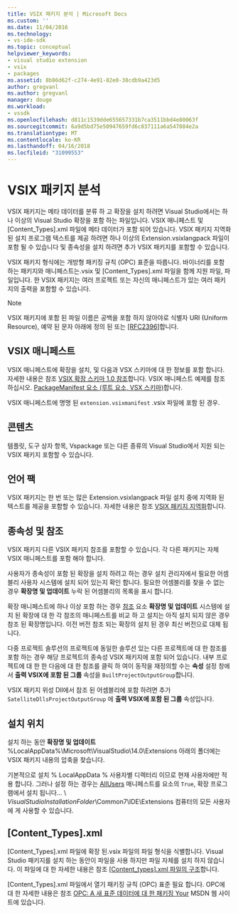 ```yaml
---
title: VSIX 패키지 분석 | Microsoft Docs
ms.custom: ''
ms.date: 11/04/2016
ms.technology:
- vs-ide-sdk
ms.topic: conceptual
helpviewer_keywords:
- visual studio extension
- vsix
- packages
ms.assetid: 8b86d62f-c274-4e91-82e0-38cdb9a423d5
author: gregvanl
ms.author: gregvanl
manager: douge
ms.workload:
- vssdk
ms.openlocfilehash: d811c1539dde655657331b7ca3511bbd4e80063f
ms.sourcegitcommit: 6a9d5bd75e50947659fd6c837111a6a547884e2a
ms.translationtype: MT
ms.contentlocale: ko-KR
ms.lasthandoff: 04/16/2018
ms.locfileid: "31099553"
---
```

# <a name="anatomy-of-a-vsix-package"></a>VSIX 패키지 분석
VSIX 패키지는 메타 데이터를 분류 하 고 확장을 설치 하려면 Visual Studio에서는 하나 이상의 Visual Studio 확장을 포함 하는 파일입니다. VSIX 매니페스트 및 [Content_Types].xml 파일에 메타 데이터가 포함 되어 있습니다. VSIX 패키지 지역화 된 설치 프로그램 텍스트를 제공 하려면 하나 이상의 Extension.vsixlangpack 파일이 포함 될 수 있습니다 및 종속성을 설치 하려면 추가 VSIX 패키지를 포함할 수 있습니다.  
  
 VSIX 패키지 형식에는 개방형 패키징 규칙 (OPC) 표준을 따릅니다. 바이너리를 포함 하는 패키지와 매니페스트는.vsix 및 [Content_Types].xml 파일을 함께 지원 파일, 파일입니다. 한 VSIX 패키지는 여러 프로젝트 또는 자신의 매니페스트가 있는 여러 패키지의 출력을 포함할 수 있습니다.  
  
> [!NOTE]
>  VSIX 패키지에 포함 된 파일 이름은 공백을 포함 하지 않아야로 식별자 URI (Uniform Resource), 예약 된 문자 아래에 정의 된 또는 [ \[RFC2396\]](http://go.microsoft.com/fwlink/?LinkId=90339)합니다.  
  
## <a name="the-vsix-manifest"></a>VSIX 매니페스트  
 VSIX 매니페스트에 확장을 설치, 및 다음과 VSX 스키마에 대 한 정보를 포함 합니다. 자세한 내용은 참조 [VSIX 확장 스키마 1.0 참조](http://msdn.microsoft.com/en-us/76e410ec-b1fb-4652-ac98-4a4c52e09a2b)합니다. VSIX 매니페스트 예제를 참조 하십시오. [PackageManifest 요소 (루트 요소, VSX 스키마)](http://msdn.microsoft.com/en-us/f8ae42ba-775a-4d2b-976a-f556e147f187)합니다.  
  
 VSIX 매니페스트에 명명 된 `extension.vsixmanifest` .vsix 파일에 포함 된 경우.  
  
## <a name="the-content"></a>콘텐츠  
 템플릿, 도구 상자 항목, Vspackage 또는 다른 종류의 Visual Studio에서 지원 되는 VSIX 패키지 포함할 수 있습니다.  
  
## <a name="language-packs"></a>언어 팩  
 VSIX 패키지는 한 번 또는 많은 Extension.vsixlangpack 파일 설치 중에 지역화 된 텍스트를 제공을 포함할 수 있습니다. 자세한 내용은 참조 [VSIX 패키지 지역화](../extensibility/localizing-vsix-packages.md)합니다.  
  
## <a name="dependencies-and-references"></a>종속성 및 참조  
 VSIX 패키지 다른 VSIX 패키지 참조를 포함할 수 있습니다. 각 다른 패키지는 자체 VSIX 매니페스트를 포함 해야 합니다.  
  
 사용자가 종속성이 포함 된 확장을 설치 하려고 하는 경우 설치 관리자에서 필요한 어셈블리 사용자 시스템에 설치 되어 있는지 확인 합니다. 필요한 어셈블리를 찾을 수 없는 경우 **확장명 및 업데이트** 누락 된 어셈블리의 목록을 표시 합니다.  
  
 확장 매니페스트에 하나 이상 포함 하는 경우 [참조](http://msdn.microsoft.com/en-us/32c52934-e81e-4b53-8cb6-4df45ef7bfa8) 요소 **확장명 및 업데이트** 시스템에 설치 된 확장에 대 한 각 참조의 매니페스트를 비교 하 고 설치는 아직 설치 되지 않은 경우 참조 된 확장명입니다. 이전 버전 참조 되는 확장의 설치 된 경우 최신 버전으로 대체 됩니다.  
  
 다중 프로젝트 솔루션의 프로젝트에 동일한 솔루션 있는 다른 프로젝트에 대 한 참조를 포함 하는 경우 해당 프로젝트의 종속성 VSIX 패키지에 포함 되어 있습니다. 내부 프로젝트에 대 한 한 다음에 대 한 참조를 클릭 하 여이 동작을 재정의할 수는 **속성** 설정 창에서 **출력 VSIX에 포함 된 그룹** 속성을 `BuiltProjectOutputGroup`합니다.  
  
 VSIX 패키지 위성 Dll에서 참조 된 어셈블리에 포함 하려면 추가 `SatelliteDllsProjectOutputGroup` 에 **출력 VSIX에 포함 된 그룹** 속성입니다.  
  
## <a name="installation-location"></a>설치 위치  
 설치 하는 동안 **확장명 및 업데이트** %LocalAppData%\Microsoft\VisualStudio\14.0\Extensions 아래의 폴더에는 VSIX 패키지 내용의 압축을 찾습니다.  
  
 기본적으로 설치 % LocalAppData % 사용자별 디렉터리 이므로 현재 사용자에만 적용 합니다. 그러나 설정 하는 경우는 [AllUsers](http://msdn.microsoft.com/en-us/ac817f50-3276-4ddb-b467-8bbb1432455b) 매니페스트를 요소의 `True`, 확장 프로그램에서 설치 됩니다... \\ *VisualStudioInstallationFolder*\Common7\IDE\Extensions 컴퓨터의 모든 사용자에 게 사용할 수 있습니다.  
  
## <a name="contenttypesxml"></a>[Content_Types].xml  
 [Content_Types].xml 파일에 확장 된.vsix 파일의 파일 형식을 식별합니다. Visual Studio 패키지를 설치 하는 동안이 파일을 사용 하지만 파일 자체를 설치 하지 않습니다. 이 파일에 대 한 자세한 내용은 참조 [[Content_types].xml 파일의 구조](the-structure-of-the-content-types-dot-xml-file.md)합니다.  
  
 [Content_Types].xml 파일에서 열기 패키징 규칙 (OPC) 표준 필요 합니다. OPC에 대 한 자세한 내용은 참조 [OPC: A 새 표준 데이터에 대 한 패키징 Your](http://go.microsoft.com/fwlink/?LinkID=148207) MSDN 웹 사이트에 있습니다.